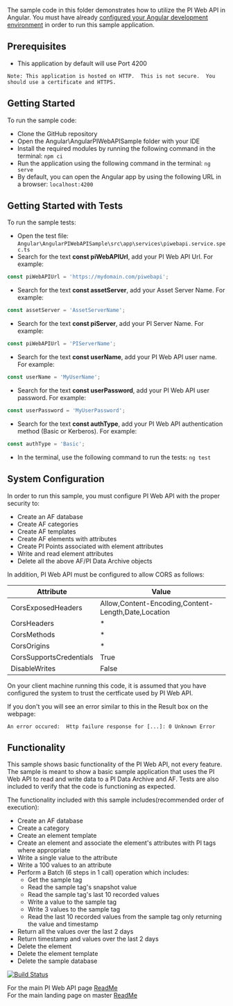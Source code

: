 The sample code in this folder demonstrates how to utilize the PI Web API in Angular. You must have already [configured your Angular development environment](https://angular.io/guide/quickstart) in order to run this sample application.  


Prerequisites
-------------
 - This application by default will use Port 4200
 
```
Note: This application is hosted on HTTP.  This is not secure.  You should use a certificate and HTTPS.
```

Getting Started
------------

To run the sample code:
- Clone the GitHub repository
- Open the Angular\AngularPIWebAPISample folder with your IDE
- Install the required modules by running the following command in the terminal:  ```npm ci```
- Run the application using the following command in the terminal:  ```ng serve```
- By default, you can open the Angular app by using the following URL in a browser:  ```localhost:4200```

Getting Started with Tests
------------

To run the sample tests:
- Open the test file:  ```Angular\AngularPIWebAPISample\src\app\services\piwebapi.service.spec.ts```
- Search for the text __const piWebAPIUrl__, add your PI Web API Url.  For example:  

```typescript 
const piWebAPIUrl = 'https://mydomain.com/piwebapi';
```

- Search for the text __const assetServer__, add your Asset Server Name.  For example:  

```typescript 
const assetServer = 'AssetServerName';
```

- Search for the text __const piServer__, add your PI Server Name.  For example:  

```typescript
const piWebAPIUrl = 'PIServerName';
```

- Search for the text __const userName__, add your PI Web API user name.  For example:  

```typescript
const userName = 'MyUserName';
```

- Search for the text __const userPassword__, add your PI Web API user password.  For example:  
```typescript
const userPassword = 'MyUserPassword';
```

- Search for the text __const authType__, add your PI Web API authentication method (Basic or Kerberos).  For example: 

```typescript
const authType = 'Basic';
```

- In the terminal, use the following command to run the tests:  ```ng test```

System Configuration
----------------------------

In order to run this sample, you must configure PI Web API with the proper security to:
- Create an AF database
- Create AF categories
- Create AF templates
- Create AF elements with attributes
- Create PI Points associated with element attributes
- Write and read element attributes
- Delete all the above AF/PI Data Archive objects  


In addition, PI Web API must be configured to allow CORS as follows:  

|Attribute|Value 
------|------------
CorsExposedHeaders|Allow,Content-Encoding,Content-Length,Date,Location  
CorsHeaders|*  
CorsMethods|*  
CorsOrigins|*  
CorsSupportsCredentials|True  
DisableWrites|False  


On your client machine running this code, it is assumed that you have configured the system to trust the certficate used by PI Web API.

If you don't you will see an error similar to this in the Result box on the webpage:

```
An error occured:  Http failure response for [...]: 0 Unknown Error
```

Functionality
--------------

This sample shows basic functionality of the PI Web API, not every feature. The sample is meant to show a basic sample application that uses the PI Web API to read and write data to a PI Data Archive and AF. Tests are also included to verify that the code is functioning as expected.

The functionality included with this sample includes(recommended order of execution):
- Create an AF database
- Create a category
- Create an element template
- Create an element and associate the element's attributes with PI tags where appropriate
- Write a single value to the attribute
- Write a 100 values to an attribute
- Perform a Batch (6 steps in 1 call) operation which includes:  
  - Get the sample tag  
  - Read the sample tag's snapshot value  
  - Read the sample tag's last 10 recorded values  
  - Write a value to the sample tag  
  - Write 3 values to the sample tag  
  - Read the last 10 recorded values from the sample tag only returning the value and timestamp
- Return all the values over the last 2 days
- Return timestamp and values over the last 2 days  
- Delete the element
- Delete the element template
- Delete the sample database

[![Build Status](https://osisoft.visualstudio.com/NOC/_apis/build/status/PI%20Web%20API%20(Angular)?branchName=dev)](https://osisoft.visualstudio.com/NOC/_build/latest?definitionId=4612&branchName=dev)  

For the main PI Web API page [ReadMe](../../)  
For the main landing page on master [ReadMe](https://github.com/osisoft/OSI-Samples)
